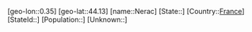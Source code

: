 ﻿---
location: [44.13,0.35]
type: City
tags:
- geo/City


SpocWebEntityId: 32777
isDeleted: false
confidential: public

---
[geo-lon::0.35]
[geo-lat::44.13]
[name::Nerac]
[State::]
[Country::[France](geo/Continent/Europe/France.md)]
[StateId::]
[Population::]
[Unknown::]

